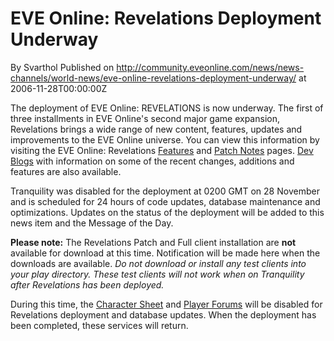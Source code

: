 # EVE Online: Revelations Deployment Underway
By Svarthol
Published on http://community.eveonline.com/news/news-channels/world-news/eve-online-revelations-deployment-underway/ at 2006-11-28T00:00:00Z

The deployment of EVE Online: REVELATIONS is now underway. The first of three installments in EVE Online's second major game expansion, Revelations brings a wide range of new content, features, updates and improvements to the EVE Online universe. You can view this information by visiting the EVE Online: Revelations [Features](http://www.eve-online.com/features/revelations/) and [Patch Notes](http://myeve.eve-online.com/updates/patchnotes.asp?patchlogID=99) pages. [Dev Blogs](http://myeve.eve-online.com/devblog.asp) with information on some of the recent changes, additions and features are also available.

Tranquility was disabled for the deployment at 0200 GMT on 28 November and is scheduled for 24 hours of code updates, database maintenance and optimizations. Updates on the status of the deployment will be added to this news item and the Message of the Day.

**Please note:** The Revelations Patch and Full client installation are **not** available for download at this time. Notification will be made here when the downloads are available. _Do not download or install any test clients into your play directory. These test clients will not work when on Tranquility after Revelations has been deployed._

During this time, the [Character Sheet](http://myeve.eve-online.com/character/skilltree.asp) and [Player Forums](http://myeve.eve-online.com/ingameboard.asp) will be disabled for Revelations deployment and database updates. When the deployment has been completed, these services will return.

